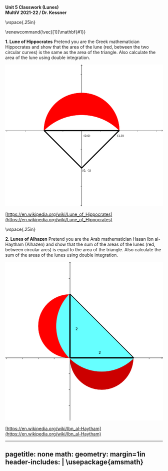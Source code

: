 __Unit 5 Classwork (Lunes)__   
__MultiV 2021-22 / Dr. Kessner__    

\vspace{.25in}

\renewcommand{\vec}[1]{\mathbf{#1}}

__1. Lune of Hippocrates__   Pretend you are the Greek mathematician
Hippocrates and show that the area of the lune (red, between the two circular
curves) is the same as the area of the triangle.  Also calculate the area of the
lune using double integration.

![](figures/lune_hippocrates_20.png)

[https://en.wikipedia.org/wiki/Lune_of_Hippocrates](https://en.wikipedia.org/wiki/Lune_of_Hippocrates)

\vspace{.25in}

__2. Lunes of Alhazen__  Pretend you are the Arab mathematician Hasan Ibn
al-Haytham (Alhazen) and show that the sum of the areas of the lunes (red,
between circular arcs) is equal to the area of the triangle.  Also calculate
the sum of the areas of the lunes using double integration.

![](figures/lune_alhazen_isos_80.png)

[https://en.wikipedia.org/wiki/Ibn_al-Haytham](https://en.wikipedia.org/wiki/Ibn_al-Haytham)


---
pagetitle: none
math: <script src="https://cdnjs.cloudflare.com/ajax/libs/mathjax/2.7.1/MathJax.js?config=TeX-AMS_CHTML-full" type="text/javascript"></script>
geometry: margin=1in
header-includes: |
    \usepackage{amsmath}
---


